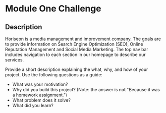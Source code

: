 # Module One Challenge

## Description

Horiseon is a media management and improvement company. The goals are to provide information on Search Engine Optimization (SEO), Online Reputation Management and Social Media Marketing. The top nav bar includes navigation to each section in our homepage to describe our services.

Provide a short description explaining the what, why, and how of your project. Use the following questions as a guide:

- What was your motivation?
- Why did you build this project? (Note: the answer is not "Because it was a homework assignment.")
- What problem does it solve?
- What did you learn?